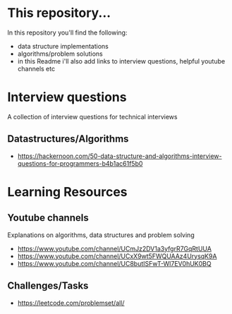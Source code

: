 # This repository...
In this repository you'll find the following:
- data structure implementations
- algorithms/problem solutions
- in this Readme i'll also add links to interview questions, helpful youtube channels etc

# Interview questions
A collection of interview questions for technical interviews
## Datastructures/Algorithms
* https://hackernoon.com/50-data-structure-and-algorithms-interview-questions-for-programmers-b4b1ac61f5b0

# Learning Resources
## Youtube channels
Explanations on algorithms, data structures and problem solving
- https://www.youtube.com/channel/UCmJz2DV1a3yfgrR7GqRtUUA
- https://www.youtube.com/channel/UCxX9wt5FWQUAAz4UrysqK9A
- https://www.youtube.com/channel/UC8butISFwT-Wl7EV0hUK0BQ

## Challenges/Tasks
- https://leetcode.com/problemset/all/
